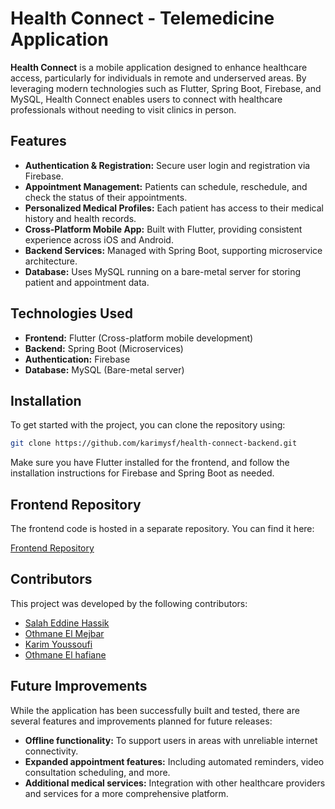
# Health Connect - Telemedicine Application

**Health Connect** is a mobile application designed to enhance healthcare access, particularly for individuals in remote and underserved areas. By leveraging modern technologies such as Flutter, Spring Boot, Firebase, and MySQL, Health Connect enables users to connect with healthcare professionals without needing to visit clinics in person.

## Features

- **Authentication & Registration:** Secure user login and registration via Firebase.
- **Appointment Management:** Patients can schedule, reschedule, and check the status of their appointments.
- **Personalized Medical Profiles:** Each patient has access to their medical history and health records.
- **Cross-Platform Mobile App:** Built with Flutter, providing consistent experience across iOS and Android.
- **Backend Services:** Managed with Spring Boot, supporting microservice architecture.
- **Database:** Uses MySQL running on a bare-metal server for storing patient and appointment data.

## Technologies Used

- **Frontend:** Flutter (Cross-platform mobile development)
- **Backend:** Spring Boot (Microservices)
- **Authentication:** Firebase
- **Database:** MySQL (Bare-metal server)

## Installation

To get started with the project, you can clone the repository using:

```bash
git clone https://github.com/karimysf/health-connect-backend.git
```

Make sure you have Flutter installed for the frontend, and follow the installation instructions for Firebase and Spring Boot as needed.

## Frontend Repository

The frontend code is hosted in a separate repository. You can find it here:

[Frontend Repository](https://github.com/Salah-ZEddine/Health-Connect.git)

## Contributors

This project was developed by the following contributors:

- [Salah Eddine Hassik](https://github.com/Salah-ZEddine)
- [Othmane El Mejbar](https://github.com/MockingJay1710)
- [Karim Youssoufi](https://github.com/karimysf)
- [Othmane El hafiane](https://github.com/OtmaneElhafiane)

## Future Improvements

While the application has been successfully built and tested, there are several features and improvements planned for future releases:

- **Offline functionality:** To support users in areas with unreliable internet connectivity.
- **Expanded appointment features:** Including automated reminders, video consultation scheduling, and more.
- **Additional medical services:** Integration with other healthcare providers and services for a more comprehensive platform.


